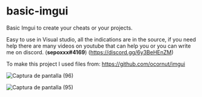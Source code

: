 # basic-imgui
Basic Imgui to create your cheats or your projects.

Easy to use in Visual studio, all the indications are in the source, if you need help there are many videos on youtube that can help you or you can write me on discord. (**sepoxxx#4169**) (https://discord.gg/6y3BeHEnZM)

To make this project I used files from: https://github.com/ocornut/imgui

![Captura de pantalla (96)](https://user-images.githubusercontent.com/121908060/234370790-96444e62-918c-42ab-895c-d2943b1d0220.png)

![Captura de pantalla (95)](https://user-images.githubusercontent.com/121908060/234370686-1700b32b-15fc-4a6c-bb79-608c9b04ced8.png)

